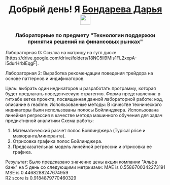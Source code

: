 
<h1 align="center">Добрый день! Я <a href="(https://github.com/Chiplenok)" target="_blank">Бондарева Дарья</a> 
<img src="https://github.com/blackcater/blackcater/raw/main/images/Hi.gif" height="32"/></h1>
<h3 align="center">Лабораторные по предмету "Технологии поддержки принятия решений на финансовых рынках"</h3>
Лабораторная 0: Ссылка на матрицу на гугл диске [https://drive.google.com/drive/folders/18NC5Il9Mls1FL2xxpA-i5durHrbIEqgF].  

Лабораторная 2: Выработка рекомендации поведения трейдора на основе паттернов и индификаторов.  

Цель: выбрать один индикаторов и разработать программу, которая будет предлагать поведенческую стратегию.
Форма представления: в гитхабе ветка проекта, посвященная данной лабораторной работе: код, описание в readme:
Использованные методы: В качестве технического индикаторы были использованы полосы Бойлинджера. 
  Использована линейная регрессия в качестве метода машинного обучения для задач предиктивной аналитики
Схема работы:
  1. Математический расчет полос Бойлинджера (Typical price и мажоранта/миноранта).
  2. Отрисовка графика полос Бойлинджера.
  3. Предсказательная модель линейной регрессии и отрисовка ее графика.
  
Результат: Было предсказано значение цены акции компании "Альфа банк" на 5 день со следующими метркиами:
MAE is 0.5586700342273191\
MSE is 0.4468288247674959\
R2 score is 0.9184879770460329


